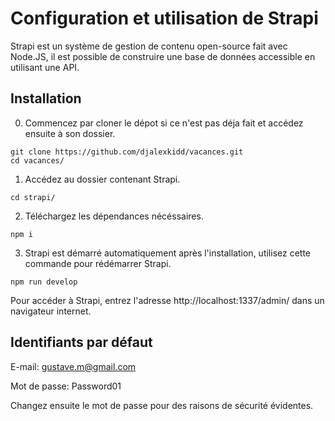 # Configuration et utilisation de Strapi

Strapi est un système de gestion de contenu open-source fait avec Node.JS, il est possible de construire une base de données accessible en utilisant une API.

## Installation

0. Commencez par cloner le dépot si ce n'est pas déja fait et accédez ensuite à son dossier.

```
git clone https://github.com/djalexkidd/vacances.git
cd vacances/
```

1. Accédez au dossier contenant Strapi.

```
cd strapi/
```

2. Téléchargez les dépendances nécéssaires.

```
npm i
```

3. Strapi est démarré automatiquement après l'installation, utilisez cette commande pour rédémarrer Strapi.

```
npm run develop
```

Pour accéder à Strapi, entrez l'adresse http://localhost:1337/admin/ dans un navigateur internet.

## Identifiants par défaut

E-mail: gustave.m@gmail.com

Mot de passe: Password01

Changez ensuite le mot de passe pour des raisons de sécurité évidentes.